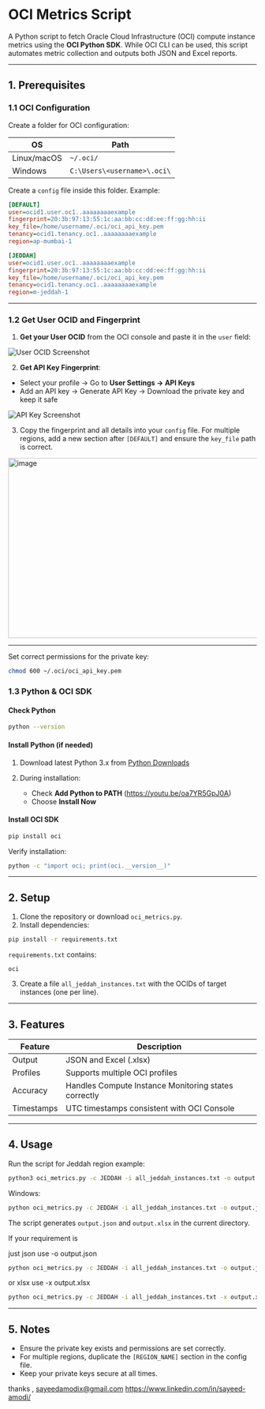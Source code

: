 
# OCI Metrics Script

A Python script to fetch Oracle Cloud Infrastructure (OCI) compute instance metrics using the **OCI Python SDK**. While OCI CLI can be used, this script automates metric collection and outputs both JSON and Excel reports.

---

## 1. Prerequisites

### 1.1 OCI Configuration

Create a folder for OCI configuration:

| OS | Path |
|----|------|
| Linux/macOS | `~/.oci/` |
| Windows | `C:\Users\<username>\.oci\` |

Create a `config` file inside this folder. Example:

```ini
[DEFAULT]
user=ocid1.user.oc1..aaaaaaaaexample
fingerprint=20:3b:97:13:55:1c:aa:bb:cc:dd:ee:ff:gg:hh:ii
key_file=/home/username/.oci/oci_api_key.pem
tenancy=ocid1.tenancy.oc1..aaaaaaaaexample
region=ap-mumbai-1 

[JEDDAH]
user=ocid1.user.oc1..aaaaaaaaexample   
fingerprint=20:3b:97:13:55:1c:aa:bb:cc:dd:ee:ff:gg:hh:ii 
key_file=/home/username/.oci/oci_api_key.pem
tenancy=ocid1.tenancy.oc1..aaaaaaaaexample
region=m-jeddah-1 
````

---

### 1.2 Get User OCID and Fingerprint

1. **Get your User OCID** from the OCI console and paste it in the `user` field:

![User OCID Screenshot](https://github.com/user-attachments/assets/d8a10bb6-2fd9-4f11-9d31-d164c77c1562)

2. **Get API Key Fingerprint**:

* Select your profile → Go to **User Settings → API Keys**
* Add an API key → Generate API Key → Download the private key and keep it safe

![API Key Screenshot](https://github.com/user-attachments/assets/76fbd73c-878a-4e51-a6ea-fa390de0265a)

3. Copy the fingerprint and all details into your `config` file. For multiple regions, add a new section after `[DEFAULT]` and ensure the `key_file` path is correct.

<img width="1518" height="365" alt="image" src="https://github.com/user-attachments/assets/93214d4c-97e8-4cd2-96a2-ef0df9a9a240" />


---

Set correct permissions for the private key:

```bash
chmod 600 ~/.oci/oci_api_key.pem
```


### 1.3 Python & OCI SDK

#### Check Python

```bash
python --version
```

#### Install Python (if needed)

1. Download latest Python 3.x from [Python Downloads](https://www.python.org/downloads/)
2. During installation:

   * Check **Add Python to PATH** (https://youtu.be/oa7YR5GpJ0A)
   * Choose **Install Now**

#### Install OCI SDK

```bash
pip install oci
```

Verify installation:

```bash
python -c "import oci; print(oci.__version__)"
```

---

## 2. Setup

1. Clone the repository or download `oci_metrics.py`.
2. Install dependencies:

```bash
pip install -r requirements.txt
```

`requirements.txt` contains:

```
oci
```

3. Create a file `all_jeddah_instances.txt` with the OCIDs of target instances (one per line).

---

## 3. Features

| Feature    | Description                                          |
| ---------- | ---------------------------------------------------- |
| Output     | JSON and Excel (.xlsx)                               |
| Profiles   | Supports multiple OCI profiles                       |
| Accuracy   | Handles Compute Instance Monitoring states correctly |
| Timestamps | UTC timestamps consistent with OCI Console           |

---

## 4. Usage

Run the script for Jeddah region example:

```bash
python3 oci_metrics.py -c JEDDAH -i all_jeddah_instances.txt -o output.json -x output.xlsx
```

Windows:

```cmd
python oci_metrics.py -c JEDDAH -i all_jeddah_instances.txt -o output.json -x output.xlsx
```

The script generates `output.json` and `output.xlsx` in the current directory.

If your requirement is

just json use -o output.json 
```cmd
python oci_metrics.py -c JEDDAH -i all_jeddah_instances.txt -o output.json 
```
or xlsx use -x output.xlsx
```cmd
python oci_metrics.py -c JEDDAH -i all_jeddah_instances.txt -x output.xlsx
```

---

## 5. Notes

* Ensure the private key exists and permissions are set correctly.
* For multiple regions, duplicate the `[REGION_NAME]` section in the config file.
* Keep your private keys secure at all times.


thanks ,
sayeedamodix@gmail.com
https://www.linkedin.com/in/sayeed-amodi/
